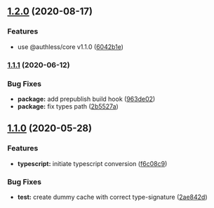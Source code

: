 ## [1.2.0](https://github.com/authless/authless-client/compare/v1.1.1...v1.2.0) (2020-08-17)


### Features

* use @authless/core v1.1.0 ([6042b1e](https://github.com/authless/authless-client/commit/6042b1ee17a14156b9c14413993d6127e5b2af99))

### [1.1.1](https://github.com/authless/authless-client/compare/v1.1.0...v1.1.1) (2020-06-12)


### Bug Fixes

* **package:** add prepublish build hook ([963de02](https://github.com/authless/authless-client/commit/963de020492bda4926cd14e0115ecd33d21ed746))
* **package:** fix types path ([2b5527a](https://github.com/authless/authless-client/commit/2b5527a6e0b4fe54a6837cff7a3f8f7d9453529f))

## [1.1.0](https://github.com/authless/authless-client/compare/v1.0.4...v1.1.0) (2020-05-28)


### Features

* **typescript:** initiate typescript conversion ([f6c08c9](https://github.com/authless/authless-client/commit/f6c08c926bc1c819abd44ed67f151470786c9ed7))


### Bug Fixes

* **test:** create dummy cache with correct type-signature ([2ae842d](https://github.com/authless/authless-client/commit/2ae842d7c17fd5771068098fa229e02b14ec6c44))
